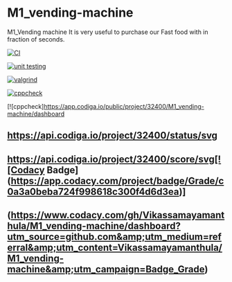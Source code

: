 # M1_vending-machine
M1_Vending machine It is very useful to purchase our Fast food with in fraction of seconds.

[![CI](https://github.com/Vikassamayamanthula/M1_vending-machine/actions/workflows/main.yml/badge.svg)](https://github.com/Vikassamayamanthula/M1_vending-machine/actions/workflows/main.yml)

[![unit testing](https://github.com/Vikassamayamanthula/M1_vending-machine/actions/workflows/Unit.yml/badge.svg)](https://github.com/Vikassamayamanthula/M1_vending-machine/actions/workflows/Unit.yml)

[![valgrind](https://github.com/Vikassamayamanthula/M1_vending-machine/actions/workflows/Val.yml/badge.svg)](https://github.com/Vikassamayamanthula/M1_vending-machine/actions/workflows/Val.yml)

[![cppcheck](https://github.com/Vikassamayamanthula/M1_vending-machine/actions/workflows/Cpp.yml/badge.svg)](https://github.com/Vikassamayamanthula/M1_vending-machine/actions/workflows/Cpp.yml)

[![cppcheck]https://app.codiga.io/public/project/32400/M1_vending-machine/dashboard
## https://api.codiga.io/project/32400/status/svg
## https://api.codiga.io/project/32400/score/svg[![Codacy Badge](https://app.codacy.com/project/badge/Grade/c0a3a0beba724f998618c300f4d6d3ea)]

## (https://www.codacy.com/gh/Vikassamayamanthula/M1_vending-machine/dashboard?utm_source=github.com&amp;utm_medium=referral&amp;utm_content=Vikassamayamanthula/M1_vending-machine&amp;utm_campaign=Badge_Grade)

